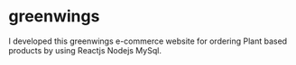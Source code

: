 # greenwings
I developed this greenwings e-commerce website for ordering Plant based products by using Reactjs Nodejs MySql.
